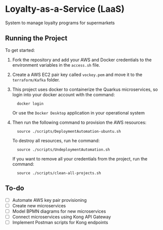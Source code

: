 # Loyalty-as-a-Service (LaaS)

System to manage loyalty programs for supermarkets

## Running the Project

To get started:

1.  Fork the repository and add your AWS and Docker credentials to the environment variables in the `access.sh` file.

2.  Create a AWS EC2 pair key called `vockey.pem` and move it to the `terraform/Kafka` folder.

3.  This project uses docker to containerize the Quarkus microservices, so login into your docker account with the command:

          docker login

    Or use the `Docker Desktop` application in your operational system

4.  Then run the following command to provision the AWS resources:

          source ./scripts/DeploymentAutomation-ubuntu.sh

    To destroy all resources, run he command:

          source ./scripts/UndeploymentAutomation.sh

    If you want to remove all your credentials from the project, run the command:

          source ./scripts/clean-all-projects.sh


## To-do
- [ ] Automate AWS key pair provisioning
- [ ] Create new microservices
- [ ] Model BPMN diagrams for new microservices
- [ ] Connect microservices using Kong API Gateway
- [ ] Implement Postman scripts for Kong endpoints 
